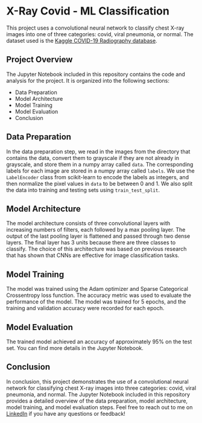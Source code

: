 # X-Ray Covid - ML Classification

This project uses a convolutional neural network to classify chest X-ray images into one of three categories: covid, viral pneumonia, or normal. The dataset used is the [Kaggle COVID-19 Radiography database](https://www.kaggle.com/datasets/tawsifurrahman/covid19-radiography-database?resource=download).

## Project Overview

The Jupyter Notebook included in this repository contains the code and analysis for the project. It is organized into the following sections:

- Data Preparation
- Model Architecture
- Model Training
- Model Evaluation
- Conclusion

## Data Preparation

In the data preparation step, we read in the images from the directory that contains the data, convert them to grayscale if they are not already in grayscale, and store them in a numpy array called `data`. The corresponding labels for each image are stored in a numpy array called `labels`. We use the `LabelEncoder` class from scikit-learn to encode the labels as integers, and then normalize the pixel values in `data` to be between 0 and 1. We also split the data into training and testing sets using `train_test_split`.

## Model Architecture

The model architecture consists of three convolutional layers with increasing numbers of filters, each followed by a max pooling layer. The output of the last pooling layer is flattened and passed through two dense layers. The final layer has 3 units because there are three classes to classify. The choice of this architecture was based on previous research that has shown that CNNs are effective for image classification tasks.

## Model Training

The model was trained using the Adam optimizer and Sparse Categorical Crossentropy loss function. The accuracy metric was used to evaluate the performance of the model. The model was trained for 5 epochs, and the training and validation accuracy were recorded for each epoch.

## Model Evaluation

The trained model achieved an accuracy of approximately 95% on the test set. You can find more details in the Jupyter Notebook.

## Conclusion

In conclusion, this project demonstrates the use of a convolutional neural network for classifying chest X-ray images into three categories: covid, viral pneumonia, and normal. The Jupyter Notebook included in this repository provides a detailed overview of the data preparation, model architecture, model training, and model evaluation steps. Feel free to reach out to me on [LinkedIn](https://linkedin.com/in/macfadem) if you have any questions or feedback!
